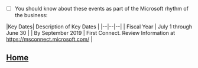 - [ ] You should know about these events as part of the Microsoft rhythm of the business:


|Key Dates| Description of Key Dates |
|--|--|--|
| Fiscal Year | July 1 through June 30 | 
| By September 2019 | First Connect. Review Information at https://msconnect.microsoft.com/  |


##   [Home](https://dev.azure.com/Supportability/Big%20Data/_wiki/wikis/Big-Data.wiki/24057/Getting-Started)
